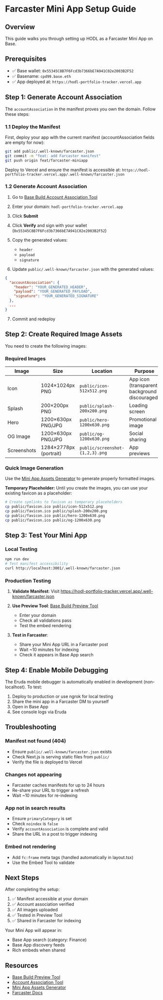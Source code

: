 # Farcaster Mini App Setup Guide

## Overview
This guide walks you through setting up HODL as a Farcaster Mini App on Base.

## Prerequisites
- ✅ Base wallet: `0x55345C8B7F6Fcd3b7366bE7A941C02e2003B2F52`
- ✅ Basename: `cpd99.base.eth`
- ✅ App deployed at: `https://hodl-portfolio-tracker.vercel.app`

## Step 1: Generate Account Association

The `accountAssociation` in the manifest proves you own the domain. Follow these steps:

### 1.1 Deploy the Manifest
First, deploy your app with the current manifest (accountAssociation fields are empty for now):

```bash
git add public/.well-known/farcaster.json
git commit -m "feat: add Farcaster manifest"
git push origin feat/farcaster-miniapp
```

Deploy to Vercel and ensure the manifest is accessible at:
`https://hodl-portfolio-tracker.vercel.app/.well-known/farcaster.json`

### 1.2 Generate Account Association

1. Go to [Base Build Account Association Tool](https://www.base.dev/preview?tab=account)

2. Enter your domain: `hodl-portfolio-tracker.vercel.app`

3. Click **Submit**

4. Click **Verify** and sign with your wallet (`0x55345C8B7F6Fcd3b7366bE7A941C02e2003B2F52`)

5. Copy the generated values:
   - `header`
   - `payload`
   - `signature`

6. Update `public/.well-known/farcaster.json` with the generated values:

```json
{
  "accountAssociation": {
    "header": "YOUR_GENERATED_HEADER",
    "payload": "YOUR_GENERATED_PAYLOAD",
    "signature": "YOUR_GENERATED_SIGNATURE"
  },
  ...
}
```

7. Commit and redeploy

## Step 2: Create Required Image Assets

You need to create the following images:

### Required Images

| Image | Size | Location | Purpose |
|-------|------|----------|---------|
| Icon | 1024×1024px PNG | `public/icon-512x512.png` | App icon (transparent background discouraged) |
| Splash | 200×200px PNG | `public/splash-200x200.png` | Loading screen |
| Hero | 1200×630px PNG/JPG | `public/hero-1200x630.png` | Promotional image |
| OG Image | 1200×630px PNG/JPG | `public/og-1200x630.png` | Social sharing |
| Screenshots | 1284×2778px (portrait) | `public/screenshot-{1,2,3}.png` | App previews |

### Quick Image Generation

Use the [Mini App Assets Generator](https://www.miniappassets.com/) to generate properly formatted images.

**Temporary Placeholder:**
Until you create the images, you can use your existing favicon as a placeholder:

```bash
# Create symlinks to favicon as temporary placeholders
cp public/favicon.ico public/icon-512x512.png
cp public/favicon.ico public/splash-200x200.png
cp public/favicon.ico public/hero-1200x630.png
cp public/favicon.ico public/og-1200x630.png
```

## Step 3: Test Your Mini App

### Local Testing
```bash
npm run dev
# Test manifest accessibility
curl http://localhost:3001/.well-known/farcaster.json
```

### Production Testing

1. **Validate Manifest**: Visit https://hodl-portfolio-tracker.vercel.app/.well-known/farcaster.json

2. **Use Preview Tool**: [Base Build Preview Tool](https://base.dev/preview)
   - Enter your domain
   - Check all validations pass
   - Test the embed rendering

3. **Test in Farcaster**:
   - Share your Mini App URL in a Farcaster post
   - Wait ~10 minutes for indexing
   - Check it appears in Base App search

## Step 4: Enable Mobile Debugging

The Eruda mobile debugger is automatically enabled in development (non-localhost). To test:

1. Deploy to production or use ngrok for local testing
2. Share the mini app in a Farcaster DM to yourself
3. Open in Base App
4. See console logs via Eruda

## Troubleshooting

### Manifest not found (404)
- Ensure `public/.well-known/farcaster.json` exists
- Check Next.js is serving static files from `public/`
- Verify the file is deployed to Vercel

### Changes not appearing
- Farcaster caches manifests for up to 24 hours
- Re-share your URL to trigger a refresh
- Wait ~10 minutes for re-indexing

### App not in search results
- Ensure `primaryCategory` is set
- Check `noindex` is `false`
- Verify `accountAssociation` is complete and valid
- Share the URL in a post to trigger indexing

### Embed not rendering
- Add `fc:frame` meta tags (handled automatically in layout.tsx)
- Use the Embed Tool to validate

## Next Steps

After completing the setup:

1. ✅ Manifest accessible at your domain
2. ✅ Account association verified
3. ✅ All images uploaded
4. ✅ Tested in Preview Tool
5. ✅ Shared in Farcaster for indexing

Your Mini App will appear in:
- Base App search (category: Finance)
- Base App discovery feeds
- Rich embeds when shared

## Resources

- [Base Build Preview Tool](https://base.dev/preview)
- [Account Association Tool](https://base.dev/preview?tab=account)
- [Mini App Assets Generator](https://www.miniappassets.com/)
- [Farcaster Docs](https://docs.farcaster.xyz/)
